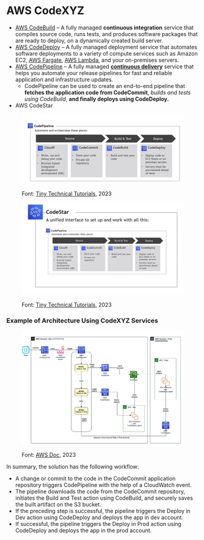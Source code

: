 # AWS CodeXYZ

* [AWS CodeBuild](https://aws.amazon.com/codebuild/) – A fully managed **continuous integration** service that compiles source code, runs tests, and produces software packages that are ready to deploy, on a dynamically created build server.
* [AWS CodeDeploy](https://aws.amazon.com/codedeploy/) – A fully managed deployment service that automates software deployments to a variety of compute services such as Amazon EC2, [AWS Fargate](https://aws.amazon.com/fargate/), [AWS Lambda](http://aws.amazon.com/lambda), and your on-premises servers.
* [AWS CodePipeline](https://aws.amazon.com/codepipeline/) – A fully managed [**continuous delivery**](https://aws.amazon.com/devops/continuous-delivery/) service that helps you automate your release pipelines for fast and reliable application and infrastructure updates.&#x20;
  * CodePipeline can be used to create an end-to-end pipeline that **fetches the application code from CodeCommit**, _builds and tests using CodeBuild_, **and finally deploys using CodeDeploy.**
* AWS CodeStar

<figure><img src=".gitbook/assets/image (3) (1) (1) (1) (1) (1).png" alt=""><figcaption><p>Font: <a href="https://www.youtube.com/@TinyTechnicalTutorials">Tiny Technical Tutorials</a>, 2023</p></figcaption></figure>

<figure><img src=".gitbook/assets/image (4) (1) (1) (1) (1) (1).png" alt=""><figcaption><p>Font: <a href="https://www.youtube.com/@TinyTechnicalTutorials">Tiny Technical Tutorials</a>, 2023</p></figcaption></figure>

### Example of Architecture Using CodeXYZ Services

<figure><img src=".gitbook/assets/image (12) (1) (1) (1).png" alt=""><figcaption><p>Font: <a href="https://aws.amazon.com/blogs/devops/complete-ci-cd-with-aws-codecommit-aws-codebuild-aws-codedeploy-and-aws-codepipeline/">AWS Doc</a>, 2023</p></figcaption></figure>

In summary, the solution has the following workflow:

* A change or commit to the code in the CodeCommit application repository triggers CodePipeline with the help of a CloudWatch event.
* The pipeline downloads the code from the CodeCommit repository, initiates the Build and Test action using CodeBuild, and securely saves the built artifact on the S3 bucket.
* If the preceding step is successful, the pipeline triggers the Deploy in Dev action using CodeDeploy and deploys the app in dev account.
* If successful, the pipeline triggers the Deploy in Prod action using CodeDeploy and deploys the app in the prod account.
